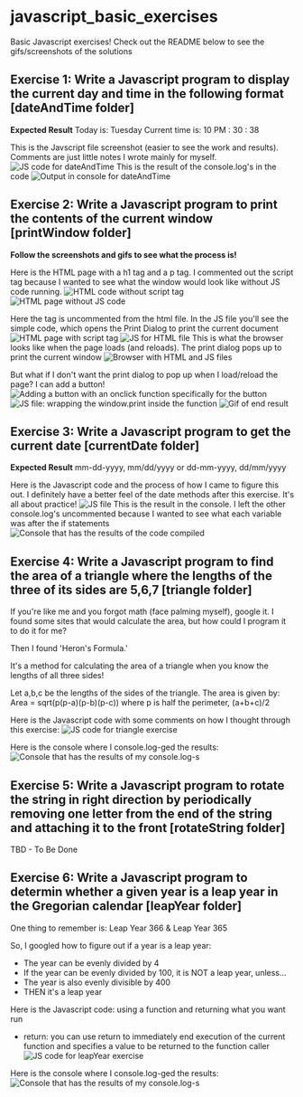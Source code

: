 # javascript_basic_exercises
Basic Javascript exercises! Check out the README below to see the gifs/screenshots of the solutions

## Exercise 1: Write a Javascript program to display the current day and time in the following format [dateAndTime folder]
**Expected Result**
Today is: Tuesday
Current time is: 10 PM : 30 : 38

This is the Javscript file screenshot (easier to see the work and results). Comments are just little notes I wrote mainly for myself.
![JS code for dateAndTime](./images/dateAndTime.png)
This is the result of the console.log's in the code
![Output in console for dateAndTime](./images/dateAndTime2.png)

## Exercise 2: Write a Javascript program to print the contents of the current window [printWindow folder]
**Follow the screenshots and gifs to see what the process is!**

Here is the HTML page with a h1 tag and a p tag. I commented out the script tag because I wanted to see what the window would look like without JS code running.
![HTML code without script tag](./images/printWindow1.png)
![HTML page without JS code](./images/printWindow2.png)

Here the <script></script> tag is uncommented from the html file. In the JS file you'll see the simple code, which opens the Print Dialog to print the current document
![HTML page with script tag](./images/printWindow3.png)
![JS for HTML file](./images/printWindow3a.png)
This is what the browser looks like when the page loads (and reloads). The print dialog pops up to print the current window
![Browser with HTML and JS files](./images/printWindow4.png)

But what if I don't want the print dialog to pop up when I load/reload the page? I can add a button!
![Adding a button with an onclick function specifically for the button](./images/printWindow5a.png)
![JS file: wrapping the window.print inside the function](./images/printWindow5.png)
![Gif of end result](https://media.giphy.com/media/ftd3PTUmfgrX0mgMSf/giphy.gif)

## Exercise 3: Write a Javascript program to get the current date [currentDate folder]
**Expected Result**
mm-dd-yyyy, mm/dd/yyyy or dd-mm-yyyy, dd/mm/yyyy

Here is the Javascript code and the process of how I came to figure this out. I definitely have a better feel of the date methods after this exercise. It's all about practice!
![JS file ](./images/currentdate1.png)
This is the result in the console. I left the other console.log's uncommented because I wanted to see what each variable was after the if statements
![Console that has the results of the code compiled](./images/currentdate2.png)

## Exercise 4: Write a Javascript program to find the area of a triangle where the lengths of the three of its sides are 5,6,7 [triangle folder]
If you're like me and you forgot math (face palming myself), google it. I found some sites that would calculate the area, but how could I program it to do it for me? 

Then I found 'Heron's Formula.' 

It's a method for calculating the area of a triangle when you know the lengths of all three sides! 

Let a,b,c be the lengths of the sides of the triangle. The area is given by: Area = sqrt(p(p-a)(p-b)(p-c)) where p is half the perimeter, (a+b+c)/2

Here is the Javascript code with some comments on how I thought through this exercise:
![JS code for triangle exercise](./images/traingle1.png)

Here is the console where I console.log-ged the results:
![Console that has the results of my console.log-s](./images/triangle2.png)

## Exercise 5: Write a Javascript program to rotate the string in right direction by periodically removing one letter from the end of the string and attaching it to the front [rotateString folder]
TBD - To Be Done

## Exercise 6: Write a Javascript program to determin whether a given year is a leap year in the Gregorian calendar [leapYear folder]
One thing to remember is: Leap Year 366 & Leap Year 365

So, I googled how to figure out if a year is a leap year:
- The year can be evenly divided by 4
- If the year can be evenly divided by 100, it is NOT a leap year, unless...
- The year is also evenly divisible by 400
- THEN it's a leap year

Here is the Javascript code: using a function and returning what you want run
- return: you can use return to immediately end execution of the current function and specifies a value to be returned to the function caller
![JS code for leapYear exercise](./images/leapYear1.png)

Here is the console where I console.log-ged the results:
![Console that has the results of my console.log-s](./images/leapYear2.png)

